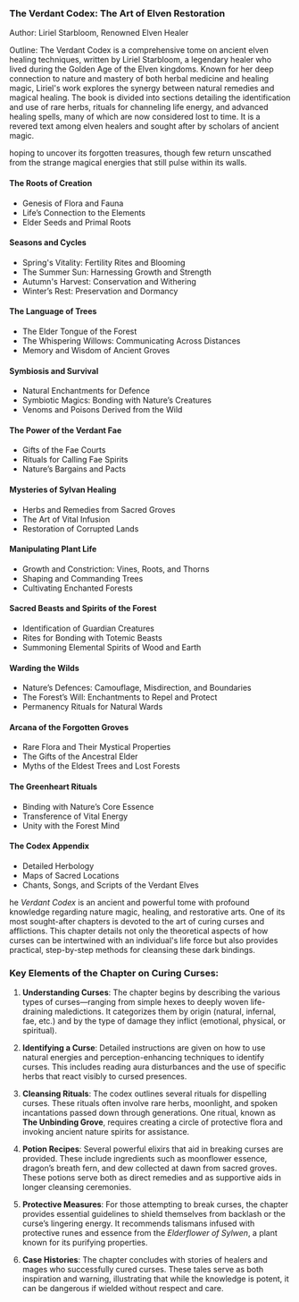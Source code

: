 ### The Verdant Codex: The Art of Elven Restoration

Author: Liriel Starbloom, Renowned Elven Healer

Outline: The Verdant Codex is a comprehensive tome on ancient elven healing techniques, written by Liriel Starbloom, a legendary healer who lived during the Golden Age of the Elven kingdoms. Known for her deep connection to nature and mastery of both herbal medicine and healing magic, Liriel's work explores the synergy between natural remedies and magical healing. The book is divided into sections detailing the identification and use of rare herbs, rituals for channeling life energy, and advanced healing spells, many of which are now considered lost to time. It is a revered text among elven healers and sought after by scholars of ancient magic.

hoping to uncover its forgotten treasures, though few return unscathed from the strange magical energies that still pulse within its walls.
#### The Roots of Creation
- Genesis of Flora and Fauna
- Life’s Connection to the Elements
- Elder Seeds and Primal Roots
#### Seasons and Cycles
- Spring's Vitality: Fertility Rites and Blooming    
- The Summer Sun: Harnessing Growth and Strength
- Autumn's Harvest: Conservation and Withering
- Winter’s Rest: Preservation and Dormancy
#### The Language of Trees
- The Elder Tongue of the Forest
- The Whispering Willows: Communicating Across Distances
- Memory and Wisdom of Ancient Groves
#### Symbiosis and Survival
- Natural Enchantments for Defence
- Symbiotic Magics: Bonding with Nature’s Creatures
- Venoms and Poisons Derived from the Wild
#### The Power of the Verdant Fae
- Gifts of the Fae Courts
- Rituals for Calling Fae Spirits
- Nature’s Bargains and Pacts
#### Mysteries of Sylvan Healing
- Herbs and Remedies from Sacred Groves
- The Art of Vital Infusion
- Restoration of Corrupted Lands
#### Manipulating Plant Life
- Growth and Constriction: Vines, Roots, and Thorns
- Shaping and Commanding Trees
- Cultivating Enchanted Forests
#### Sacred Beasts and Spirits of the Forest
- Identification of Guardian Creatures
- Rites for Bonding with Totemic Beasts
- Summoning Elemental Spirits of Wood and Earth
#### Warding the Wilds
- Nature’s Defences: Camouflage, Misdirection, and Boundaries
- The Forest’s Will: Enchantments to Repel and Protect
- Permanency Rituals for Natural Wards
#### Arcana of the Forgotten Groves
- Rare Flora and Their Mystical Properties
- The Gifts of the Ancestral Elder
- Myths of the Eldest Trees and Lost Forests
#### The Greenheart Rituals
- Binding with Nature’s Core Essence
- Transference of Vital Energy
- Unity with the Forest Mind
#### The Codex Appendix
- Detailed Herbology
- Maps of Sacred Locations
- Chants, Songs, and Scripts of the Verdant Elves


he _Verdant Codex_ is an ancient and powerful tome with profound knowledge regarding nature magic, healing, and restorative arts. One of its most sought-after chapters is devoted to the art of curing curses and afflictions. This chapter details not only the theoretical aspects of how curses can be intertwined with an individual's life force but also provides practical, step-by-step methods for cleansing these dark bindings.

### Key Elements of the Chapter on Curing Curses:

1. **Understanding Curses**: The chapter begins by describing the various types of curses—ranging from simple hexes to deeply woven life-draining maledictions. It categorizes them by origin (natural, infernal, fae, etc.) and by the type of damage they inflict (emotional, physical, or spiritual).
    
2. **Identifying a Curse**: Detailed instructions are given on how to use natural energies and perception-enhancing techniques to identify curses. This includes reading aura disturbances and the use of specific herbs that react visibly to cursed presences.
    
3. **Cleansing Rituals**: The codex outlines several rituals for dispelling curses. These rituals often involve rare herbs, moonlight, and spoken incantations passed down through generations. One ritual, known as **The Unbinding Grove**, requires creating a circle of protective flora and invoking ancient nature spirits for assistance.
    
4. **Potion Recipes**: Several powerful elixirs that aid in breaking curses are provided. These include ingredients such as moonflower essence, dragon’s breath fern, and dew collected at dawn from sacred groves. These potions serve both as direct remedies and as supportive aids in longer cleansing ceremonies.
    
5. **Protective Measures**: For those attempting to break curses, the chapter provides essential guidelines to shield themselves from backlash or the curse’s lingering energy. It recommends talismans infused with protective runes and essence from the _Elderflower of Sylwen_, a plant known for its purifying properties.
    
6. **Case Histories**: The chapter concludes with stories of healers and mages who successfully cured curses. These tales serve as both inspiration and warning, illustrating that while the knowledge is potent, it can be dangerous if wielded without respect and care.